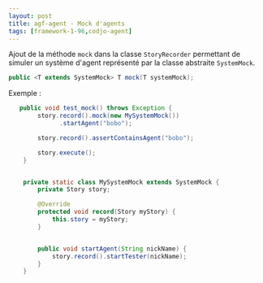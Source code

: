 ```yaml
---
layout: post
title: agf-agent - Mock d'agents
tags: [framework-1-96,codjo-agent]
---
```

Ajout de la méthode ```mock``` dans la classe ```StoryRecorder``` permettant de simuler un système d'agent représenté par la classe abstraite ```SystemMock```.
```java
public <T extends SystemMock> T mock(T systemMock);
```

Exemple : 
```java
   public void test_mock() throws Exception {
        story.record().mock(new MySystemMock())
              .startAgent("bobo");

        story.record().assertContainsAgent("bobo");

        story.execute();
    }


    private static class MySystemMock extends SystemMock {
        private Story story;

        @Override
        protected void record(Story myStory) {
            this.story = myStory;
        }


        public void startAgent(String nickName) {
            story.record().startTester(nickName);
        }
    }
```